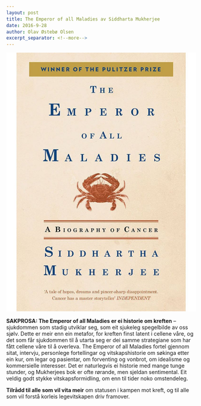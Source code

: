 ```yaml
---
layout: post
title: The Emperor of all Maladies av Siddharta Mukherjee
date: 2016-9-28
author: Olav Østebø Olsen
excerpt_separator: <!--more-->
---
```


![Omslaget til The Emperor of All Maladies viser ein krabbe](/images/maladies.jpg)

**SAKPROSA: The Emperor of all Maladies er ei historie om kreften** – sjukdommen som stadig utviklar seg, som eit sjukeleg spegelbilde av oss sjølv. <!--more-->Dette er meir enn ein metafor, for kreften finst latent i cellene våre, og det som får sjukdommen til å utarta seg er dei samme strategiane som har fått cellene våre til å overleva. The Emperor of all Maladies fortel gjennom sitat, intervju, personlege fortellingar og vitskapshistorie om søkinga etter ein kur, om legar og pasientar, om forventing og vonbrot, om idealisme og kommersielle interesser. Det er naturlegvis ei historie med mange tunge stunder, og Mukherjees bok er ofte rørande, men sjeldan sentimental. Eit veldig godt stykke vitskapsformidling, om enn til tider noko omstendeleg.

**Tilrådd til alle som vil vita meir** om statusen i kampen mot kreft, og til alle som vil forstå korleis legevitskapen driv framover.